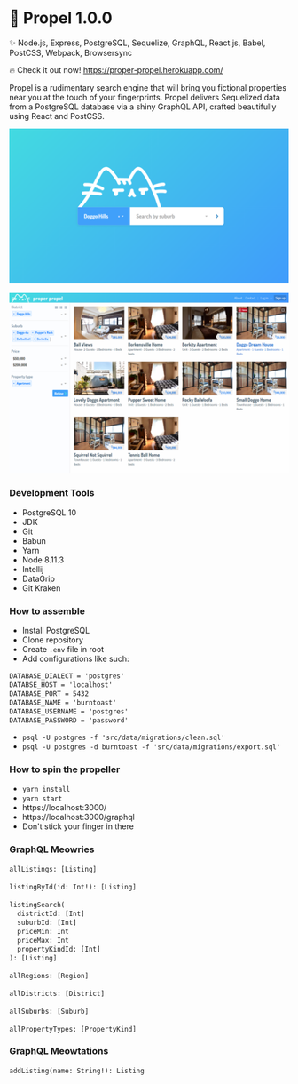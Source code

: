 # 🚀 Propel 1.0.0

✨ Node.js, Express, PostgreSQL, Sequelize, GraphQL, React.js, Babel, PostCSS, Webpack, Browsersync

🔥 Check it out now! https://proper-propel.herokuapp.com/

Propel is a rudimentary search engine that will bring you fictional properties near you at the touch of your fingerprints. Propel delivers Sequelized data from a PostgreSQL database via a shiny GraphQL API, crafted beautifully using React and PostCSS.

<p align="center">
  <img width="600" src="docs/images/homepage.png" />
</p>

<p align="center">
  <img width="600" src="docs/images/search-results.png" />
</p>


### Development Tools

* PostgreSQL 10
* JDK
* Git
* Babun
* Yarn
* Node 8.11.3
* Intellij
* DataGrip
* Git Kraken

### How to assemble

* Install PostgreSQL
* Clone repository
* Create `.env` file in root
* Add configurations like such:

```
DATABASE_DIALECT = 'postgres'
DATABSE_HOST = 'localhost'
DATABASE_PORT = 5432
DATABASE_NAME = 'burntoast'
DATABASE_USERNAME = 'postgres'
DATABASE_PASSWORD = 'password'
```
* `psql -U postgres -f 'src/data/migrations/clean.sql'`
* `psql -U postgres -d burntoast -f 'src/data/migrations/export.sql'`

### How to spin the propeller

* `yarn install`
* `yarn start`
* https://localhost:3000/
* https://localhost:3000/graphql
* Don't stick your finger in there



### GraphQL Meowries

```
allListings: [Listing]

listingById(id: Int!): [Listing]

listingSearch(
  districtId: [Int]
  suburbId: [Int]
  priceMin: Int
  priceMax: Int
  propertyKindId: [Int]
): [Listing]

allRegions: [Region]

allDistricts: [District]

allSuburbs: [Suburb]

allPropertyTypes: [PropertyKind]
```

### GraphQL Meowtations

```
addListing(name: String!): Listing
```
